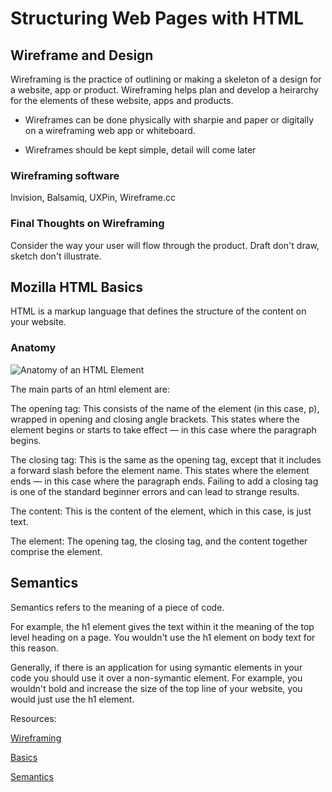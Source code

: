# Structuring Web Pages with HTML

## Wireframe and Design

Wireframing is the practice of outlining or making a skeleton of a design for a website, app or product. Wireframing helps plan and develop a heirarchy for the elements of these website, apps and products.

- Wireframes can be done physically with sharpie and paper or digitally on a wireframing web app or whiteboard.

- Wireframes should be kept simple, detail will come later

### Wireframing software

Invision, Balsamiq, UXPin, Wireframe.cc

### Final Thoughts on Wireframing

Consider the way your user will flow through the product.
Draft don't draw, sketch don't illustrate.

## Mozilla HTML Basics

HTML is a markup language that defines the structure of the content on your website.

### Anatomy

![Anatomy of an HTML Element](https://developer.mozilla.org/en-US/docs/Learn/Getting_started_with_the_web/HTML_basics/grumpy-cat-small.png)

The main parts of an html element are:

The opening tag: This consists of the name of the element (in this case, p), wrapped in opening and closing angle brackets. This states where the element begins or starts to take effect — in this case where the paragraph begins.

The closing tag: This is the same as the opening tag, except that it includes a forward slash before the element name. This states where the element ends — in this case where the paragraph ends. Failing to add a closing tag is one of the standard beginner errors and can lead to strange results.

The content: This is the content of the element, which in this case, is just text.

The element: The opening tag, the closing tag, and the content together comprise the element.

## Semantics

Semantics refers to the meaning of a piece of code.

For example, the h1 element gives the text within it the meaning of the top level heading on a page. You wouldn't use the h1 element on body text for this reason.

Generally, if there is an application for using symantic elements in your code you should use it over a non-symantic element. For example, you wouldn't bold and increase the size of the top line of your website, you would just use the h1 element.

Resources:

[Wireframing](https://careerfoundry.com/en/blog/ux-design/how-to-create-your-first-wireframe/)

[Basics](<https://developer.mozilla.org/en-US/docs/Learn/Getting_started_with_the_web/HTML_basics>)

[Semantics](https://developer.mozilla.org/en-US/docs/Glossary/Semantics)
